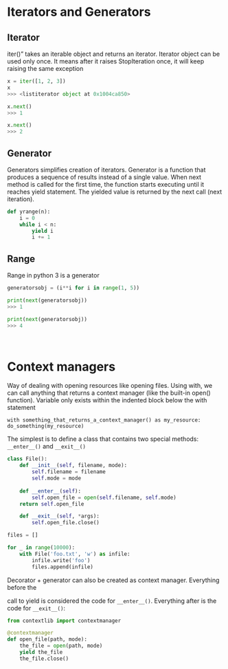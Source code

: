 
# Iterators and Generators

## Iterator
iter()” takes an iterable object and returns an iterator. Iterator object can be used only once. It means after it raises StopIteration once, it will keep raising the same exception
```python
x = iter([1, 2, 3])
x
>>> <listiterator object at 0x1004ca850>

x.next()
>>> 1

x.next()
>>> 2
```
  

## Generator
Generators simplifies creation of iterators. Generator is a function that produces a sequence of results instead of a single value. When next method is called for the first time, the function starts executing until it reaches yield statement. The yielded value is returned by the next call (next iteration).

```python
def yrange(n):
    i = 0
    while i < n:
        yield i
        i += 1
```
  

## Range
    
Range in python 3 is a generator
```python
generatorsobj = (i**i for i in range(1, 5))

print(next(generatorsobj))
>>> 1

print(next(generatorsobj))
>>> 4
```

<br/>

# Context managers

Way of dealing with opening resources like opening files. Using with, we can call anything that returns a context manager (like the built-in open() function). Variable only exists within the indented block below the with statement

`with something_that_returns_a_context_manager() as my_resource:  
do_something(my_resource)`

 
The simplest is to define a class that contains two special methods: `__enter__()` and `__exit__()`
```python
class File():
    def __init__(self, filename, mode):
        self.filename = filename
        self.mode = mode
    
    def __enter__(self):
        self.open_file = open(self.filename, self.mode)
    return self.open_file

    def __exit__(self, *args):
        self.open_file.close()

files = []

for _ in range(10000):
    with File('foo.txt', 'w') as infile:
        infile.write('foo')
        files.append(infile)
``` 
Decorator + generator can also be created as context manager. Everything before the

call to yield is considered the code for `__enter__()`. Everything after is the code for `__exit__()`:
```python
from contextlib import contextmanager

@contextmanager
def open_file(path, mode):
    the_file = open(path, mode)
    yield the_file
    the_file.close()
```
<!--stackedit_data:
eyJoaXN0b3J5IjpbLTM5NTg5NTQwNywtMTUyMDQ2NDM4NV19
-->